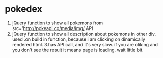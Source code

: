# pokedex
1. jQuery function to show all pokemons from src='http://pokeapi.co/media/img/ API
2. jQuery function to show all description about pokemons in other div. used .on build in function, because i am clicking on dinamically rendered html.
3.has API call, and it's very slow. if you are cliking and you don't see the result it means page is loading, wait little bit.